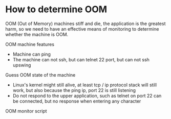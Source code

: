 # How to determine OOM

OOM (Out of Memory) machines stiff and die, the application is the greatest harm, so we need to have an effective means of monitoring to determine whether the machine is OOM.

OOM machine features

* Machine can ping
* The machine can not ssh, but can telnet 22 port, but can not ssh upswing

Guess OOM state of the machine

* Linux's kernel might still alive, at least tcp / ip protocol stack will still work, but also because the ping ip, port 22 is still listening
* Do not respond to the upper application, such as telnet on port 22 can be connected, but no response when entering any character

OOM monitor script